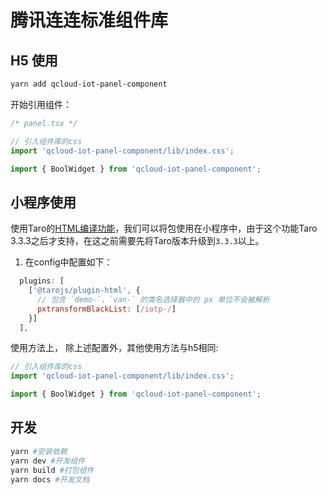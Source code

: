 # 腾讯连连标准组件库
## H5 使用

```bash
yarn add qcloud-iot-panel-component
```

开始引用组件：

```ts
/* panel.tsx */

// 引入组件库的css
import 'qcloud-iot-panel-component/lib/index.css';

import { BoolWidget } from 'qcloud-iot-panel-component';
```



## 小程序使用

使用Taro的[HTML编译功能](https://taro-docs.jd.com/taro/docs/use-h5)，我们可以将包使用在小程序中，由于这个功能Taro 3.3.3之后才支持，在这之前需要先将Taro版本升级到`3.3.3`以上。

1. 在config中配置如下：

```js
  plugins: [
    ['@tarojs/plugin-html', {
      // 包含 `demo-`、`van-` 的类名选择器中的 px 单位不会被解析
      pxtransformBlackList: [/iotp-/]
    }]
  ],
```

使用方法上， 除上述配置外，其他使用方法与h5相同:

```ts
// 引入组件库的css
import 'qcloud-iot-panel-component/lib/index.css';

import { BoolWidget } from 'qcloud-iot-panel-component';

```

## 开发

```bash
yarn #安装依赖
yarn dev #开发组件
yarn build #打包组件
yarn docs #开发文档
```

